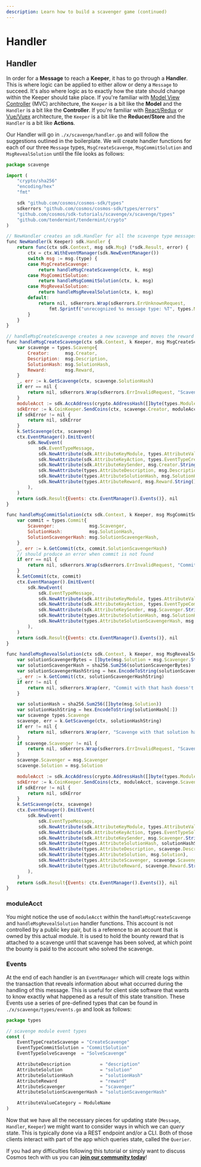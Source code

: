 ```yaml
---
description: Learn how to build a scavenger game (continued)
---
```


# Handler

## Handler <a id="handler"></a>

In order for a **Message** to reach a **Keeper**, it has to go through a **Handler**. This is where logic can be applied to either allow or deny a `Message` to succeed. It's also where logic as to exactly how the state should change within the Keeper should take place. If you're familiar with [Model View Controller](https://en.wikipedia.org/wiki/Model%E2%80%93view%E2%80%93controller) \(MVC\) architecture, the `Keeper` is a bit like the **Model** and the `Handler` is a bit like the **Controller**. If you're familiar with [React/Redux](https://en.wikipedia.org/wiki/React_%28web_framework%29) or [Vue/Vuex](https://en.wikipedia.org/wiki/Vue.js) architecture, the `Keeper` is a bit like the **Reducer/Store** and the `Handler` is a bit like **Actions**.

Our Handler will go in `./x/scavenge/handler.go` and will follow the suggestions outlined in the boilerplate. We will create handler functions for each of our three `Message` types, `MsgCreateScavenge`, `MsgCommitSolution` and `MsgRevealSolution` until the file looks as follows:

```javascript
package scavenge

import (
    "crypto/sha256"
    "encoding/hex"
    "fmt"

    sdk "github.com/cosmos/cosmos-sdk/types"
    sdkerrors "github.com/cosmos/cosmos-sdk/types/errors"
    "github.com/cosmos/sdk-tutorials/scavenge/x/scavenge/types"
    "github.com/tendermint/tendermint/crypto"
)

// NewHandler creates an sdk.Handler for all the scavenge type messages
func NewHandler(k Keeper) sdk.Handler {
    return func(ctx sdk.Context, msg sdk.Msg) (*sdk.Result, error) {
        ctx = ctx.WithEventManager(sdk.NewEventManager())
        switch msg := msg.(type) {
        case MsgCreateScavenge:
            return handleMsgCreateScavenge(ctx, k, msg)
        case MsgCommitSolution:
            return handleMsgCommitSolution(ctx, k, msg)
        case MsgRevealSolution:
            return handleMsgRevealSolution(ctx, k, msg)
        default:
            return nil, sdkerrors.Wrap(sdkerrors.ErrUnknownRequest,
                fmt.Sprintf("unrecognized %s message type: %T", types.ModuleName, msg))
        }
    }
}

// handleMsgCreateScavenge creates a new scavenge and moves the reward into escrow
func handleMsgCreateScavenge(ctx sdk.Context, k Keeper, msg MsgCreateScavenge) (*sdk.Result, error) {
    var scavenge = types.Scavenge{
        Creator:      msg.Creator,
        Description:  msg.Description,
        SolutionHash: msg.SolutionHash,
        Reward:       msg.Reward,
    }
    _, err := k.GetScavenge(ctx, scavenge.SolutionHash)
    if err == nil {
        return nil, sdkerrors.Wrap(sdkerrors.ErrInvalidRequest, "Scavenge with that solution hash already exists")
    }
    moduleAcct := sdk.AccAddress(crypto.AddressHash([]byte(types.ModuleName)))
    sdkError := k.CoinKeeper.SendCoins(ctx, scavenge.Creator, moduleAcct, scavenge.Reward)
    if sdkError != nil {
        return nil, sdkError
    }
    k.SetScavenge(ctx, scavenge)
    ctx.EventManager().EmitEvent(
        sdk.NewEvent(
            sdk.EventTypeMessage,
            sdk.NewAttribute(sdk.AttributeKeyModule, types.AttributeValueCategory),
            sdk.NewAttribute(sdk.AttributeKeyAction, types.EventTypeCreateScavenge),
            sdk.NewAttribute(sdk.AttributeKeySender, msg.Creator.String()),
            sdk.NewAttribute(types.AttributeDescription, msg.Description),
            sdk.NewAttribute(types.AttributeSolutionHash, msg.SolutionHash),
            sdk.NewAttribute(types.AttributeReward, msg.Reward.String()),
        ),
    )
    return &sdk.Result{Events: ctx.EventManager().Events()}, nil
}

func handleMsgCommitSolution(ctx sdk.Context, k Keeper, msg MsgCommitSolution) (*sdk.Result, error) {
    var commit = types.Commit{
        Scavenger:             msg.Scavenger,
        SolutionHash:          msg.SolutionHash,
        SolutionScavengerHash: msg.SolutionScavengerHash,
    }
    _, err := k.GetCommit(ctx, commit.SolutionScavengerHash)
    // should produce an error when commit is not found
    if err == nil {
        return nil, sdkerrors.Wrap(sdkerrors.ErrInvalidRequest, "Commit with that hash already exists")
    }
    k.SetCommit(ctx, commit)
    ctx.EventManager().EmitEvent(
        sdk.NewEvent(
            sdk.EventTypeMessage,
            sdk.NewAttribute(sdk.AttributeKeyModule, types.AttributeValueCategory),
            sdk.NewAttribute(sdk.AttributeKeyAction, types.EventTypeCommitSolution),
            sdk.NewAttribute(sdk.AttributeKeySender, msg.Scavenger.String()),
            sdk.NewAttribute(types.AttributeSolutionHash, msg.SolutionHash),
            sdk.NewAttribute(types.AttributeSolutionScavengerHash, msg.SolutionScavengerHash),
        ),
    )
    return &sdk.Result{Events: ctx.EventManager().Events()}, nil
}

func handleMsgRevealSolution(ctx sdk.Context, k Keeper, msg MsgRevealSolution) (*sdk.Result, error) {
    var solutionScavengerBytes = []byte(msg.Solution + msg.Scavenger.String())
    var solutionScavengerHash = sha256.Sum256(solutionScavengerBytes)
    var solutionScavengerHashString = hex.EncodeToString(solutionScavengerHash[:])
    _, err := k.GetCommit(ctx, solutionScavengerHashString)
    if err != nil {
        return nil, sdkerrors.Wrap(err, "Commit with that hash doesn't exists")
    }

    var solutionHash = sha256.Sum256([]byte(msg.Solution))
    var solutionHashString = hex.EncodeToString(solutionHash[:])
    var scavenge types.Scavenge
    scavenge, err = k.GetScavenge(ctx, solutionHashString)
    if err != nil {
        return nil, sdkerrors.Wrap(err, "Scavenge with that solution hash doesn't exists")
    }
    if scavenge.Scavenger != nil {
        return nil, sdkerrors.Wrap(sdkerrors.ErrInvalidRequest, "Scavenge has already been solved")
    }
    scavenge.Scavenger = msg.Scavenger
    scavenge.Solution = msg.Solution

    moduleAcct := sdk.AccAddress(crypto.AddressHash([]byte(types.ModuleName)))
    sdkError := k.CoinKeeper.SendCoins(ctx, moduleAcct, scavenge.Scavenger, scavenge.Reward)
    if sdkError != nil {
        return nil, sdkError
    }
    k.SetScavenge(ctx, scavenge)
    ctx.EventManager().EmitEvent(
        sdk.NewEvent(
            sdk.EventTypeMessage,
            sdk.NewAttribute(sdk.AttributeKeyModule, types.AttributeValueCategory),
            sdk.NewAttribute(sdk.AttributeKeyAction, types.EventTypeSolveScavenge),
            sdk.NewAttribute(sdk.AttributeKeySender, msg.Scavenger.String()),
            sdk.NewAttribute(types.AttributeSolutionHash, solutionHashString),
            sdk.NewAttribute(types.AttributeDescription, scavenge.Description),
            sdk.NewAttribute(types.AttributeSolution, msg.Solution),
            sdk.NewAttribute(types.AttributeScavenger, scavenge.Scavenger.String()),
            sdk.NewAttribute(types.AttributeReward, scavenge.Reward.String()),
        ),
    )
    return &sdk.Result{Events: ctx.EventManager().Events()}, nil
}
```

### moduleAcct <a id="moduleacct"></a>

You might notice the use of `moduleAcct` within the `handleMsgCreateScavenge` and `handleMsgRevealSolution` handler functions. This account is not controlled by a public key pair, but is a reference to an account that is owned by this actual module. It is used to hold the bounty reward that is attached to a scavenge until that scavenge has been solved, at which point the bounty is paid to the account who solved the scavenge.

### Events <a id="events"></a>

At the end of each handler is an `EventManager` which will create logs within the transaction that reveals information about what occurred during the handling of this message. This is useful for client side software that wants to know exactly what happened as a result of this state transition. These Events use a series of pre-defined types that can be found in `./x/scavenge/types/events.go` and look as follows:

```javascript
package types

// scavenge module event types
const (
    EventTypeCreateScavenge = "CreateScavenge"
    EventTypeCommitSolution = "CommitSolution"
    EventTypeSolveScavenge  = "SolveScavenge"

    AttributeDescription           = "description"
    AttributeSolution              = "solution"
    AttributeSolutionHash          = "solutionHash"
    AttributeReward                = "reward"
    AttributeScavenger             = "scavenger"
    AttributeSolutionScavengerHash = "solutionScavengerHash"

    AttributeValueCategory = ModuleName
)
```

Now that we have all the necessary pieces for updating state \(`Message`, `Handler`, `Keeper`\) we might want to consider ways in which we can _query_ state. This is typically done via a REST endpoint and/or a CLI. Both of those clients interact with part of the app which queries state, called the `Querier`.

If you had any difficulties following this tutorial or simply want to discuss Cosmos tech with us you can [**join our community today**](https://discord.gg/fszyM7K)!

